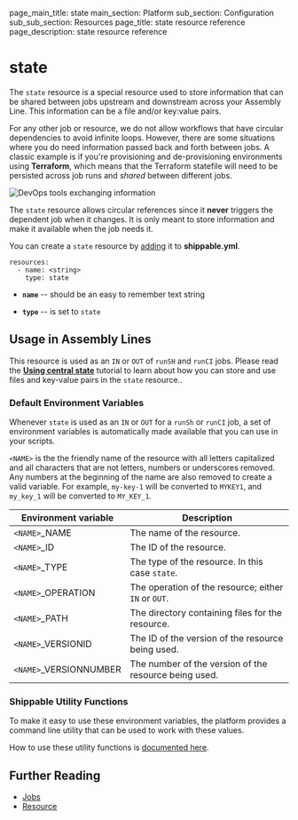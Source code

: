 page_main_title: state
main_section: Platform
sub_section: Configuration
sub_sub_section: Resources
page_title: state resource reference
page_description: state resource reference

# state

The `state` resource is a special resource used to store information that can be shared between jobs upstream and downstream across your Assembly Line. This information can be a file and/or key:value pairs.

For any other job or resource, we do not allow workflows that have circular dependencies to avoid infinite loops. However, there are some situations where you do need information passed back and forth between jobs. A classic example is if you're provisioning and de-provisioning environments using **Terraform**, which means that the Terraform statefile will need to be persisted across job runs and *shared* between different jobs.

<img src="/images/platform/resources/sharing-terraform-state-ci-cd.png" alt="DevOps tools exchanging information">

The `state` resource allows circular references since it **never** triggers the dependent job when it changes. It is only meant to store information and make it available when the job needs it.

You can create a `state` resource by [adding](/platform/tutorial/workflow/crud-resource#adding) it to **shippable.yml**.

```
resources:
  - name: <string>
    type: state
```

* **`name`** -- should be an easy to remember text string

* **`type`** -- is set to `state`


## Usage in Assembly Lines

This resource is used as an `IN` or `OUT` of `runSH` and `runCI` jobs. Please read the [**Using central state**](/platform/tutorial/workflow/share-info-across-jobs/#central-state/) tutorial to learn about how you can store and use files and key-value pairs in the `state` resource..

### Default Environment Variables

Whenever `state` is used as an `IN` or `OUT` for a `runSh` or `runCI` job, a set of environment variables is automatically made available that you can use in your scripts.

`<NAME>` is the the friendly name of the resource with all letters capitalized and all characters that are not letters, numbers or underscores removed. Any numbers at the beginning of the name are also removed to create a valid variable. For example, `my-key-1` will be converted to `MYKEY1`, and `my_key_1` will be converted to `MY_KEY_1`.

| Environment variable						| Description                         |
| ------------- 								|------------------------------------ |
| `<NAME>`\_NAME 							| The name of the resource. |
| `<NAME>`\_ID 								| The ID of the resource. |
| `<NAME>`\_TYPE 							| The type of the resource. In this case `state`. |
| `<NAME>`\_OPERATION 						| The operation of the resource; either `IN` or `OUT`. |
| `<NAME>`\_PATH 							| The directory containing files for the resource. |
| `<NAME>`\_VERSIONID    					| The ID of the version of the resource being used. |
| `<NAME>`\_VERSIONNUMBER 					| The number of the version of the resource being used. |


### Shippable Utility Functions
To make it easy to use these environment variables, the platform provides a command line utility that can be used to work with these values.

How to use these utility functions is [documented here](/platform/tutorial/workflow/using-shipctl).

## Further Reading
* [Jobs](/platform/workflow/job/overview)
* [Resource](/platform/workflow/resource/overview)
